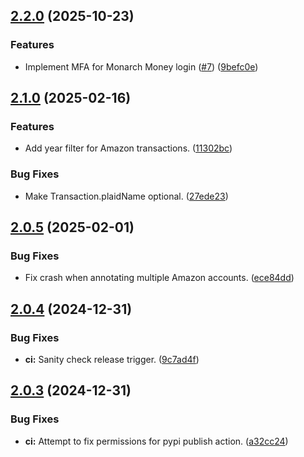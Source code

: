 ## [2.2.0](https://github.com/elsell/monarch-money-amazon-connector/compare/v2.1.0...v2.2.0) (2025-10-23)


### Features

* Implement MFA for Monarch Money login ([#7](https://github.com/elsell/monarch-money-amazon-connector/issues/7)) ([9befc0e](https://github.com/elsell/monarch-money-amazon-connector/commit/9befc0e88445cface608bb5a368eb41e06ed070f))

## [2.1.0](https://github.com/elsell/monarch-money-amazon-connector/compare/v2.0.5...v2.1.0) (2025-02-16)


### Features

* Add year filter for Amazon transactions. ([11302bc](https://github.com/elsell/monarch-money-amazon-connector/commit/11302bc52f8524bd31a3cd2051d202947dcf279d))


### Bug Fixes

* Make Transaction.plaidName optional. ([27ede23](https://github.com/elsell/monarch-money-amazon-connector/commit/27ede232ab8c69e44930dc26ad23b740660f5826))

## [2.0.5](https://github.com/elsell/monarch-money-amazon-connector/compare/v2.0.4...v2.0.5) (2025-02-01)


### Bug Fixes

* Fix crash when annotating multiple Amazon accounts. ([ece84dd](https://github.com/elsell/monarch-money-amazon-connector/commit/ece84dd12b458296e8c10c2d9a914e8e63e966e2))

## [2.0.4](https://github.com/elsell/monarch-money-amazon-connector/compare/v2.0.3...v2.0.4) (2024-12-31)


### Bug Fixes

* **ci:** Sanity check release trigger. ([9c7ad4f](https://github.com/elsell/monarch-money-amazon-connector/commit/9c7ad4fab8d4539e4ee8165a02b94917dd3aa463))

## [2.0.3](https://github.com/elsell/monarch-money-amazon-connector/compare/v2.0.2...v2.0.3) (2024-12-31)


### Bug Fixes

* **ci:** Attempt to fix permissions for pypi publish action. ([a32cc24](https://github.com/elsell/monarch-money-amazon-connector/commit/a32cc24b3e0b0750ccae192a9d98113bdbbb4e96))

